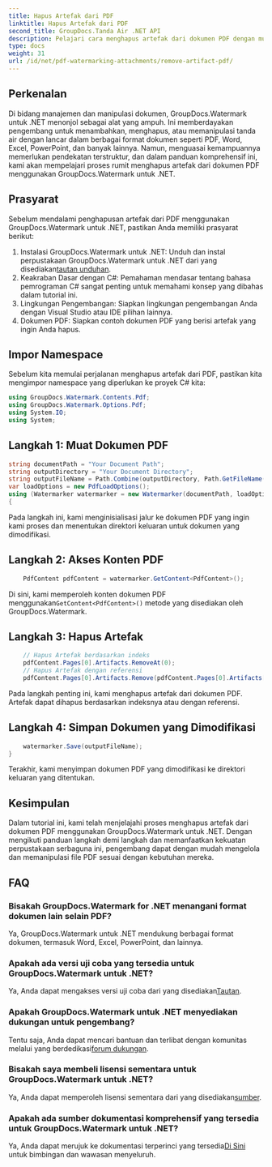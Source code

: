```yaml
---
title: Hapus Artefak dari PDF
linktitle: Hapus Artefak dari PDF
second_title: GroupDocs.Tanda Air .NET API
description: Pelajari cara menghapus artefak dari dokumen PDF dengan mudah menggunakan GroupDocs.Watermark untuk .NET. Kuasai prosesnya langkah demi langkah dengan tutorial komprehensif kami.
type: docs
weight: 31
url: /id/net/pdf-watermarking-attachments/remove-artifact-pdf/
---
```

## Perkenalan
Di bidang manajemen dan manipulasi dokumen, GroupDocs.Watermark untuk .NET menonjol sebagai alat yang ampuh. Ini memberdayakan pengembang untuk menambahkan, menghapus, atau memanipulasi tanda air dengan lancar dalam berbagai format dokumen seperti PDF, Word, Excel, PowerPoint, dan banyak lainnya. Namun, menguasai kemampuannya memerlukan pendekatan terstruktur, dan dalam panduan komprehensif ini, kami akan mempelajari proses rumit menghapus artefak dari dokumen PDF menggunakan GroupDocs.Watermark untuk .NET.
## Prasyarat
Sebelum mendalami penghapusan artefak dari PDF menggunakan GroupDocs.Watermark untuk .NET, pastikan Anda memiliki prasyarat berikut:
1. Instalasi GroupDocs.Watermark untuk .NET: Unduh dan instal perpustakaan GroupDocs.Watermark untuk .NET dari yang disediakan[tautan unduhan](https://releases.groupdocs.com/Watermark/net/).
2. Keakraban Dasar dengan C#: Pemahaman mendasar tentang bahasa pemrograman C# sangat penting untuk memahami konsep yang dibahas dalam tutorial ini.
3. Lingkungan Pengembangan: Siapkan lingkungan pengembangan Anda dengan Visual Studio atau IDE pilihan lainnya.
4. Dokumen PDF: Siapkan contoh dokumen PDF yang berisi artefak yang ingin Anda hapus.

## Impor Namespace
Sebelum kita memulai perjalanan menghapus artefak dari PDF, pastikan kita mengimpor namespace yang diperlukan ke proyek C# kita:
```csharp
using GroupDocs.Watermark.Contents.Pdf;
using GroupDocs.Watermark.Options.Pdf;
using System.IO;
using System;
```
## Langkah 1: Muat Dokumen PDF
```csharp
string documentPath = "Your Document Path";
string outputDirectory = "Your Document Directory";
string outputFileName = Path.Combine(outputDirectory, Path.GetFileName(documentPath));
var loadOptions = new PdfLoadOptions();
using (Watermarker watermarker = new Watermarker(documentPath, loadOptions))
{
```
Pada langkah ini, kami menginisialisasi jalur ke dokumen PDF yang ingin kami proses dan menentukan direktori keluaran untuk dokumen yang dimodifikasi.
## Langkah 2: Akses Konten PDF
```csharp
    PdfContent pdfContent = watermarker.GetContent<PdfContent>();
```
 Di sini, kami memperoleh konten dokumen PDF menggunakan`GetContent<PdfContent>()` metode yang disediakan oleh GroupDocs.Watermark.
## Langkah 3: Hapus Artefak
```csharp
    // Hapus Artefak berdasarkan indeks
    pdfContent.Pages[0].Artifacts.RemoveAt(0);
    // Hapus Artefak dengan referensi
    pdfContent.Pages[0].Artifacts.Remove(pdfContent.Pages[0].Artifacts[0]);
```
Pada langkah penting ini, kami menghapus artefak dari dokumen PDF. Artefak dapat dihapus berdasarkan indeksnya atau dengan referensi.
## Langkah 4: Simpan Dokumen yang Dimodifikasi
```csharp
    watermarker.Save(outputFileName);
}
```
Terakhir, kami menyimpan dokumen PDF yang dimodifikasi ke direktori keluaran yang ditentukan.

## Kesimpulan
Dalam tutorial ini, kami telah menjelajahi proses menghapus artefak dari dokumen PDF menggunakan GroupDocs.Watermark untuk .NET. Dengan mengikuti panduan langkah demi langkah dan memanfaatkan kekuatan perpustakaan serbaguna ini, pengembang dapat dengan mudah mengelola dan memanipulasi file PDF sesuai dengan kebutuhan mereka.
## FAQ
### Bisakah GroupDocs.Watermark for .NET menangani format dokumen lain selain PDF?
Ya, GroupDocs.Watermark untuk .NET mendukung berbagai format dokumen, termasuk Word, Excel, PowerPoint, dan lainnya.
### Apakah ada versi uji coba yang tersedia untuk GroupDocs.Watermark untuk .NET?
 Ya, Anda dapat mengakses versi uji coba dari yang disediakan[Tautan](https://releases.groupdocs.com/).
### Apakah GroupDocs.Watermark untuk .NET menyediakan dukungan untuk pengembang?
 Tentu saja, Anda dapat mencari bantuan dan terlibat dengan komunitas melalui yang berdedikasi[forum dukungan](https://forum.groupdocs.com/c/watermark/19).
### Bisakah saya membeli lisensi sementara untuk GroupDocs.Watermark untuk .NET?
 Ya, Anda dapat memperoleh lisensi sementara dari yang disediakan[sumber](https://purchase.groupdocs.com/temporary-license/).
### Apakah ada sumber dokumentasi komprehensif yang tersedia untuk GroupDocs.Watermark untuk .NET?
 Ya, Anda dapat merujuk ke dokumentasi terperinci yang tersedia[Di Sini](https://reference.groupdocs.com/Watermark/net/) untuk bimbingan dan wawasan menyeluruh.